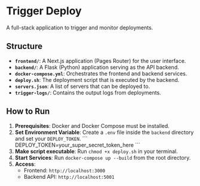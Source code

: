 # Trigger Deploy

A full-stack application to trigger and monitor deployments.

## Structure

- **`frontend/`**: A Next.js application (Pages Router) for the user interface.
- **`backend/`**: A Flask (Python) application serving as the API backend.
- **`docker-compose.yml`**: Orchestrates the frontend and backend services.
- **`deploy.sh`**: The deployment script that is executed by the backend.
- **`servers.json`**: A list of servers that can be deployed to.
- **`trigger-logs/`**: Contains the output logs from deployments.

## How to Run

1.  **Prerequisites**: Docker and Docker Compose must be installed.
2.  **Set Environment Variable**: Create a `.env` file inside the `backend` directory and set your `DEPLOY_TOKEN`.
    \`\`\`
    DEPLOY_TOKEN=your_super_secret_token_here
    \`\`\`
3.  **Make script executable**: Run `chmod +x deploy.sh` in your terminal.
4.  **Start Services**: Run `docker-compose up --build` from the root directory.
5.  **Access**:
    -   Frontend: `http://localhost:3000`
    -   Backend API: `http://localhost:5001`
